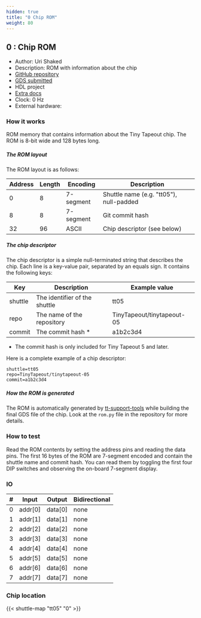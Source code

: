 ```yaml
---
hidden: true
title: "0 Chip ROM"
weight: 80
---
```


## 0 : Chip ROM

* Author: Uri Shaked
* Description: ROM with information about the chip
* [GitHub repository](https://github.com/TinyTapeout/tt-chip-rom)
* [GDS submitted](https://github.com/TinyTapeout/tt-chip-rom/actions/runs/6193865097)
* HDL project
* [Extra docs]()
* Clock: 0 Hz
* External hardware: 



### How it works

ROM memory that contains information about the Tiny Tapeout chip. The ROM is 8-bit wide and 128 bytes long.

##### The ROM layout

The ROM layout is as follows:

| Address | Length | Encoding  | Description                              |
| ------- | ------ | --------- | ---------------------------------------- |
| 0       | 8      | 7-segment | Shuttle name (e.g. "tt05"), null-padded  |
| 8       | 8      | 7-segment | Git commit hash                          |
| 32      | 96     | ASCII     | Chip descriptor (see below)              |

##### The chip descriptor

The chip descriptor is a simple null-terminated string that describes the chip.
Each line is a key-value pair, separated by an equals sign. It contains the following keys:

| Key     | Description                   | Example value              |
| ------- | ----------------------------- | -------------------------- |
| shuttle | The identifier of the shuttle | tt05                       |
| repo    | The name of the repository    | TinyTapeout/tinytapeout-05 |
| commit  | The commit hash *            | a1b2c3d4                   |

* The commit hash is only included for Tiny Tapeout 5 and later.

Here is a complete example of a chip descriptor:

```
shuttle=tt05
repo=TinyTapeout/tinytapeout-05
commit=a1b2c3d4
```

##### How the ROM is generated

The ROM is automatically generated by [tt-support-tools](https://github.com/TinyTapeout/tt-support-tools)
while building the final GDS file of the chip. Look at the `rom.py` file in the repository for more details.


### How to test

Read the ROM contents by setting the address pins and reading the data pins.
The first 16 bytes of the ROM are 7-segment encoded and contain the shuttle name and commit hash.
You can read them by toggling the first four DIP switches and observing the on-board 7-segment display.


### IO

| # | Input        | Output       | Bidirectional      |
|---|--------------|--------------| -------------------|
| 0 | addr[0]  | data[0] | none |
| 1 | addr[1]  | data[1] | none |
| 2 | addr[2]  | data[2] | none |
| 3 | addr[3]  | data[3] | none |
| 4 | addr[4]  | data[4] | none |
| 5 | addr[5]  | data[5] | none |
| 6 | addr[6]  | data[6] | none |
| 7 | addr[7]  | data[7] | none |

### Chip location

{{< shuttle-map "tt05" "0" >}}
